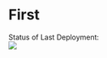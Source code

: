 # First
Status of Last Deployment:<br>
<img src = "https://github.com/adv-it/testing-actions/workflows/CI/bandge.svg?branch=main"><br>
